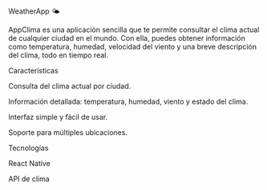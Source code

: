 WeatherApp 🌤️

AppClima es una aplicación sencilla que te permite consultar el clima actual de cualquier ciudad en el mundo. Con ella, puedes obtener información como temperatura, humedad, velocidad del viento y una breve descripción del clima, todo en tiempo real.

Características

Consulta del clima actual por ciudad.

Información detallada: temperatura, humedad, viento y estado del clima.

Interfaz simple y fácil de usar.

Soporte para múltiples ubicaciones.

Tecnologías

React Native

API de clima
 

